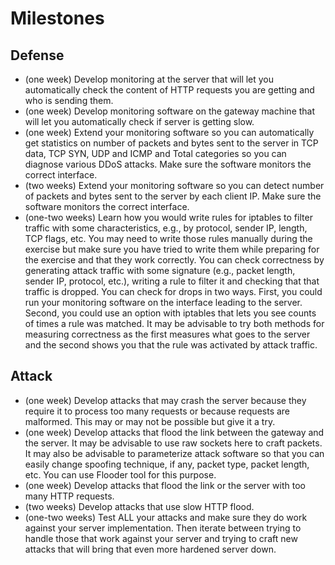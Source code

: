 # Milestones

## Defense

- (one week) Develop monitoring at the server that will let you automatically check the content of HTTP requests you are getting and who is sending them.
- (one week) Develop monitoring software on the gateway machine that will let you automatically check if server is getting slow.
- (one week) Extend your monitoring software so you can automatically get statistics on number of packets and bytes sent to the server in TCP data, TCP SYN, UDP and ICMP and Total categories so you can diagnose various DDoS attacks. Make sure the software monitors the correct interface.
- (two weeks) Extend your monitoring software so you can detect number of packets and bytes sent to the server by each client IP. Make sure the software monitors the correct interface.
- (one-two weeks) Learn how you would write rules for iptables to filter traffic with some characteristics, e.g., by protocol, sender IP, length, TCP flags, etc. You may need to write those rules manually during the exercise but make sure you have tried to write them while preparing for the exercise and that they work correctly. You can check correctness by generating attack traffic with some signature (e.g., packet length, sender IP, protocol, etc.), writing a rule to filter it and checking that that traffic is dropped. You can check for drops in two ways. First, you could run your monitoring software on the interface leading to the server. Second, you could use an option with iptables that lets you see counts of times a rule was matched. It may be advisable to try both methods for measuring correctness as the first measures what goes to the server and the second shows you that the rule was activated by attack traffic.

## Attack

- (one week) Develop attacks that may crash the server because they require it to process too many requests or because requests are malformed. This may or may not be possible but give it a try.
- (one week) Develop attacks that flood the link between the gateway and the server. It may be advisable to use raw sockets here to craft packets. It may also be advisable to parameterize attack software so that you can easily change spoofing technique, if any, packet type, packet length, etc. You can use Flooder tool for this purpose.
- (one week) Develop attacks that flood the link or the server with too many HTTP requests.
- (two weeks) Develop attacks that use slow HTTP flood.
- (one-two weeks) Test ALL your attacks and make sure they do work against your server implementation. Then iterate between trying to handle those that work against your server and trying to craft new attacks that will bring that even more hardened server down.